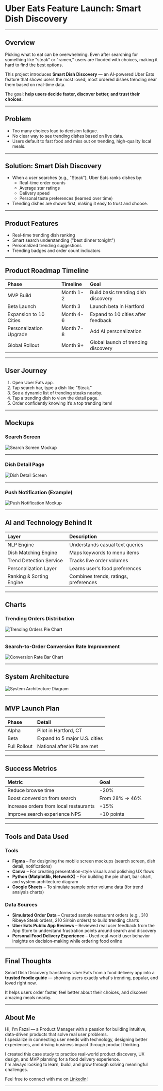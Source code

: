 # Uber Eats Feature Launch: Smart Dish Discovery

---

## Overview
Picking what to eat can be overwhelming. Even after searching for something like "steak" or "ramen," users are flooded with choices, making it hard to find the best options.

This project introduces **Smart Dish Discovery** — an AI-powered Uber Eats feature that shows users the most loved, most ordered dishes trending near them based on real-time data.

The goal: **help users decide faster, discover better, and trust their choices.**

---

## Problem
- Too many choices lead to decision fatigue.
- No clear way to see trending dishes based on live data.
- Users default to fast food and miss out on trending, high-quality local meals.

---

## Solution: Smart Dish Discovery
- When a user searches (e.g., "Steak"), Uber Eats ranks dishes by:
  - Real-time order counts
  - Average star ratings
  - Delivery speed
  - Personal taste preferences (learned over time)
- Trending dishes are shown first, making it easy to trust and choose.

---
## Product Features

- Real-time trending dish ranking
- Smart search understanding ("best dinner tonight")
- Personalized trending suggestions
- Trending badges and order count indicators

---

## Product Roadmap Timeline

| Phase | Timeline | Goal |
|:---|:---|:---|
| MVP Build | Month 1-2 | Build basic trending dish discovery |
| Beta Launch | Month 3 | Launch beta in Hartford |
| Expansion to 10 Cities | Month 4-6 | Expand to 10 cities after feedback |
| Personalization Upgrade | Month 7-8 | Add AI personalization |
| Global Rollout | Month 9+ | Global launch of trending discovery |

---
## User Journey

1. Open Uber Eats app.
2. Tap search bar, type a dish like "Steak."
3. See a dynamic list of trending steaks nearby.
4. Tap a trending dish to view the detail page.
5. Order confidently knowing it’s a top trending item!

---

## Mockups

### Search Screen

![Search Screen Mockup](search_screen_mockup.png)

---

### Dish Detail Page

![Dish Detail Screen](dish_detail_screen.png)

---

### Push Notification (Example)

![Push Notification Mockup](push_notification_mockup.png)

---

## AI and Technology Behind It

| Layer | Description |
|:---|:---|
| NLP Engine | Understands casual text queries |
| Dish Matching Engine | Maps keywords to menu items |
| Trend Detection Service | Tracks live order volumes |
| Personalization Layer | Learns user's food preferences |
| Ranking & Sorting Engine | Combines trends, ratings, preferences |

---

## Charts

### Trending Orders Distribution

![Trending Orders Pie Chart](orders_pie_chart.png)

---

### Search-to-Order Conversion Rate Improvement

![Conversion Rate Bar Chart](conversion_rate.png)

---

## System Architecture

![System Architecture Diagram](System%20Architecture%20Diagram.png)

---

## MVP Launch Plan

| Phase | Detail |
|:---|:---|
| Alpha | Pilot in Hartford, CT |
| Beta | Expand to 5 major U.S. cities |
| Full Rollout | National after KPIs are met |

---

## Success Metrics

| Metric | Goal |
|:---|:---|
| Reduce browse time | -20% |
| Boost conversion from search | From 28% → 46% |
| Increase orders from local restaurants | +15% |
| Improve search experience NPS | +10 points |

---
## Tools and Data Used

### Tools
- **Figma** – For designing the mobile screen mockups (search screen, dish detail, notifications)
- **Canva** – For creating presentation-style visuals and polishing UX flows
- **Python (Matplotlib, NetworkX)** – For building the pie chart, bar chart, and system architecture diagram
- **Google Sheets** – To simulate sample order volume data (for trend analysis charts)

### Data Sources
- **Simulated Order Data** – Created sample restaurant orders (e.g., 310 Ribeye Steak orders, 210 Sirloin orders) to build trending charts
- **Uber Eats Public App Reviews** – Reviewed real user feedback from the App Store to understand frustration points around search and discovery
- **Personal Food Delivery Experience** – Used real-world user behavior insights on decision-making while ordering food online

---


## Final Thoughts
Smart Dish Discovery transforms Uber Eats from a food delivery app into a **trusted foodie guide** — showing users exactly what's trending, popular, and loved right now.

It helps users order faster, feel better about their choices, and discover amazing meals nearby.

---
## About Me

Hi, I'm Fazal — a Product Manager with a passion for building intuitive, data-driven products that solve real user problems.  
I specialize in connecting user needs with technology, designing better experiences, and driving business impact through product thinking.

I created this case study to practice real-world product discovery, UX design, and MVP planning for a food delivery experience.  
I'm always looking to learn, build, and grow through solving meaningful challenges.

Feel free to connect with me on [LinkedIn](https://www.linkedin.com/in/fazal-fazal-mba/)!

---
